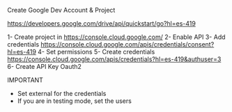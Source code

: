 Create Google Dev Account & Project

https://developers.google.com/drive/api/quickstart/go?hl=es-419

1- Create project in https://console.cloud.google.com/
2- Enable API
3- Add credentials https://console.cloud.google.com/apis/credentials/consent?hl=es-419
4- Set permissions 
5- Create credentials https://console.cloud.google.com/apis/credentials?hl=es-419&authuser=3
6- Create API Key Oauth2

IMPORTANT
- Set external for the credentials
- If you are in testing mode, set the users
